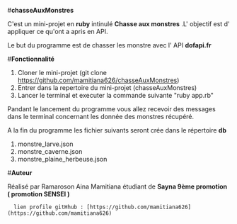 #**chasseAuxMonstres**

C'est un mini-projet en **ruby** intinulé **Chasse aux monstres** .L' objectif est d' appliquer ce qu'ont a apris en API.

Le but du programme est de chasser les monstre avec l' API **dofapi.fr**

#**Fonctionnalité**

 1. Cloner le mini-projet (git clone https://github.com/mamitiana626/chasseAuxMonstres)
 2. Entrer dans la repertoire du mini-projet (chasseAuxMonstres)
 3. Lancer le terminal et executer la commande suivante "ruby app.rb"

Pandant le lancement du programme vous allez recevoir des messages dans le terminal concernant les donnée des monstres récupéré.

A la fin du programme les fichier suivants seront crée dans le répertoire **db**
 1. monstre_larve.json
 2. monstre_caverne.json
 3. monstre_plaine_herbeuse.json

#**Auteur**

Réalisé par Ramaroson Aina Mamitiana étudiant de **Sayna 9ème promotion ( promotion SENSEI )**
	 
	  lien profile gitHhub : [https://github.com/mamitiana626](https://github.com/mamitiana626)